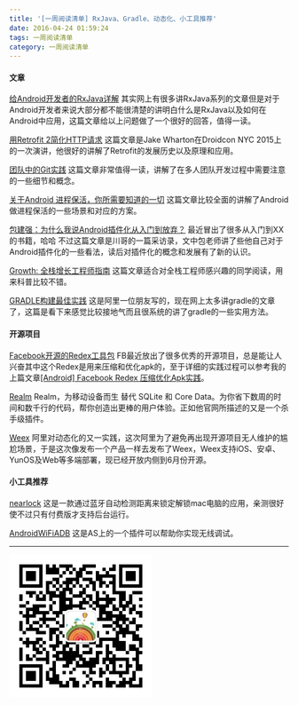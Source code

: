 ```yaml
---
title: '[一周阅读清单] RxJava、Gradle、动态化、小工具推荐'
date: 2016-04-24 01:59:24
tags: 一周阅读清单
category: 一周阅读清单
---
```

#### 文章
[给Android开发者的RxJava详解](http://gank.io/post/560e15be2dca930e00da1083)
其实网上有很多讲RxJava系列的文章但是对于Android开发者来说大部分都不能很清楚的讲明白什么是RxJava以及如何在Android中应用，这篇文章给以上问题做了一个很好的回答，值得一读。

[用Retrofit 2简化HTTP请求](https://realm.io/cn/news/droidcon-jake-wharton-simple-http-retrofit-2/)
这篇文章是Jake Wharton在Droidcon NYC 2015上的一次演讲，他很好的讲解了Retrofit的发展历史以及原理和应用。

[团队中的Git实践](https://ourai.ws/posts/working-with-git-in-team/)
这篇文章非常值得一读，讲解了在多人团队开发过程中需要注意的一些细节和概念。

[关于Android 进程保活，你所需要知道的一切](http://mp.weixin.qq.com/s?__biz=MzA4MjU5NTY0NA==&mid=2653418506&idx=1&sn=e60736665e3ddc56b4fc15dba1c209e0&scene=2&srcid=0418eoxFrjqk6mhsL3DgqxJc&from=timeline&isappinstalled=0#wechat_redirect)
这篇文章比较全面的讲解了Android做进程保活的一些场景和对应的方案。

[包建强：为什么我说Android插件化从入门到放弃？](http://mp.weixin.qq.com/s?__biz=MzA3ODg4MDk0Ng==&mid=2651112099&idx=1&sn=4f6f16f045ea80ce10bad67b85b10a7d&scene=2&srcid=04208tJNyfG1lWFvtGISk4ZR&from=timeline&isappinstalled=0#wechat_redirect)
最近冒出了很多从入门到XX的书籍，哈哈 不过这篇文章是川哥的一篇采访录，文中包老师讲了些他自己对于Android插件化的一些看法，读后对插件化的概念和发展有了新的认识。

[Growth: 全栈增长工程师指南](http://growth.phodal.com/#helloworld-1)
这篇文章适合对全栈工程师感兴趣的同学阅读，用来科普比较不错。

[GRADLE构建最佳实践](http://www.figotan.org/2016/04/01/gradle-on-android-best-practise/)
这是阿里一位朋友写的，现在网上太多讲gradle的文章了，这篇是看下来感觉比较接地气而且很系统的讲了gradle的一些实用方法。

#### 开源项目
[Facebook开源的Redex工具包](https://github.com/facebook/redex)
FB最近放出了很多优秀的开源项目，总是能让人兴奋其中这个Redex是用来压缩和优化apk的，至于详细的实践过程可以参考我的上篇文章[[Android] Facebook Redex 压缩优化Apk实践](http://mp.weixin.qq.com/s?__biz=MzIyMzE3MTY3MA==&mid=2651317626&idx=1&sn=6a8ef626902f4c86612deb275fefdf99&scene=21#wechat_redirect)。

[Realm](https://realm.io/cn/)
Realm，为移动设备而生 替代 SQLite 和 Core Data。为你省下数周的时间和数千行的代码，帮你创造出更棒的用户体验。正如他官网所描述的又是一个杀手级插件。

[Weex](http://alibaba.github.io/weex/index.html#subscriptionWeex)
阿里对动态化的又一实践，这次阿里为了避免再出现开源项目无人维护的尴尬场景，于是这次像发布一个产品一样去发布了Weex，Weex支持iOS、安卓、YunOS及Web等多端部署，现已经开放内侧到6月份开源。

#### 小工具推荐
[nearlock](http://nearlock.me/)
这是一款通过蓝牙自动检测距离来锁定解锁mac电脑的应用，亲测很好使不过只有付费版才支持后台运行。

[AndroidWiFiADB](https://github.com/pedrovgs/AndroidWiFiADB)
这是AS上的一个插件可以帮助你实现无线调试。
***

![FullStackEngineer的公众号，更多分享](https://github.com/logan62334/ImageArchive/raw/master/weixin/weixin.jpg)
